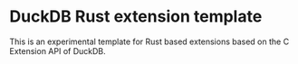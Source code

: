# DuckDB Rust extension template
This is an experimental template for Rust based extensions based on the C Extension API of DuckDB.

